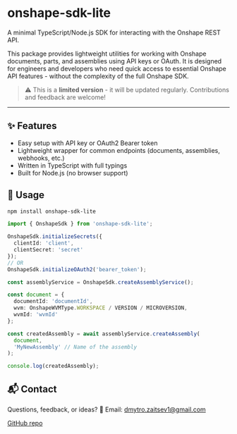 # onshape-sdk-lite

A minimal TypeScript/Node.js SDK for interacting with the Onshape REST API.

This package provides lightweight utilities for working with Onshape documents, parts, and assemblies using API keys or OAuth. It is designed for engineers and developers who need quick access to essential Onshape API features - without the complexity of the full Onshape SDK.

> ⚠️ This is a **limited version** - it will be updated regularly. Contributions and feedback are welcome!

---

## ✨ Features

- Easy setup with API key or OAuth2 Bearer token
- Lightweight wrapper for common endpoints (documents, assemblies, webhooks, etc.)
- Written in TypeScript with full typings
- Built for Node.js (no browser support)



## 🔧 Usage

```sh
npm install onshape-sdk-lite
```

```ts
import { OnshapeSdk } from 'onshape-sdk-lite';

OnshapeSdk.initializeSecrets({
  clientId: 'client', 
  clientSecret: 'secret'
});
// OR
OnshapeSdk.initializeOAuth2('bearer_token');

const assemblyService = OnshapeSdk.createAssemblyService();

const document = {
  documentId: 'documentId',
  wvm: OnshapeWVMType.WORKSPACE / VERSION / MICROVERSION,
  wvmId: 'wvmId'
};

const createdAssembly = await assemblyService.createAssembly(
  document,
  'MyNewAssembly' // Name of the assembly
);

console.log(createdAssembly);
```


## 📬 Contact

Questions, feedback, or ideas? 📧 Email: [dmytro.zaitsev1@gmail.com](dmytro.zaitsev1@gmail.com)

[GitHub repo](https://github.com/dmzaitsev/onshape-sdk-lite)